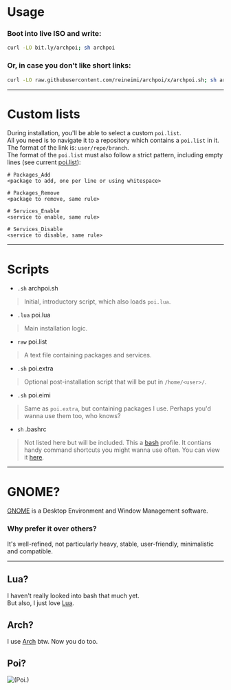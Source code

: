 # Usage
### Boot into live ISO and write:
```bash
curl -LO bit.ly/archpoi; sh archpoi
```
### Or, in case you don't like short links:
```bash
curl -LO raw.githubusercontent.com/reineimi/archpoi/x/archpoi.sh; sh archpoi.sh
```
<hr>

# Custom lists
During installation, you'll be able to select a custom `poi.list`.<br>
All you need is to navigate it to a repository which contains a `poi.list` in it.<br>
The format of the link is: `user/repo/branch`.<br>
The format of the `poi.list` must also follow a strict pattern, including empty lines (see current [poi.list](https://github.com/reineimi/archpoi/blob/x/poi.list)):
```
# Packages_Add
<package to add, one per line or using whitespace>

# Packages_Remove
<package to remove, same rule>

# Services_Enable
<service to enable, same rule>

# Services_Disable
<service to disable, same rule>
```
<hr>

# Scripts
- `.sh` archpoi.sh
> Initial, introductory script, which also loads `poi.lua`.

- `.lua` poi.lua
> Main installation logic.

- `raw` poi.list
> A text file containing packages and services.

- `.sh` poi.extra
> Optional post-installation script that will be put in `/home/<user>/`.

- `.sh` poi.eimi
> Same as `poi.extra`, but containing packages I use. Perhaps you'd wanna use them too, who knows?

- `sh` .bashrc
> Not listed here but will be included. This  a [bash](https://en.wikipedia.org/wiki/Bash_(Unix_shell)) profile. It contians handy command shortcuts you might wanna use often. You can view it [here](https://github.com/reineimi/arch/blob/x/.bashrc).
<hr>

# GNOME?
[GNOME](https://www.gnome.org/) is a Desktop Environment and Window Management software.

### Why prefer it over others?
It's well-refined, not particularly heavy, stable, user-friendly, minimalistic and compatible.
<hr>

## Lua?
I haven't really looked into bash that much yet.<br>
But also, I just love [Lua](https://www.lua.org/about.html).

## Arch?
I use [Arch](https://archlinux.org/) btw. Now you do too.

## Poi?
![(Poi.)](https://media1.tenor.com/m/z89eTLYza68AAAAd/yuudachi-poi.gif)
